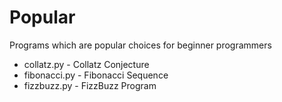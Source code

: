 # Popular

Programs which are popular choices for beginner programmers

- collatz.py - Collatz Conjecture
- fibonacci.py - Fibonacci Sequence
- fizzbuzz.py - FizzBuzz Program